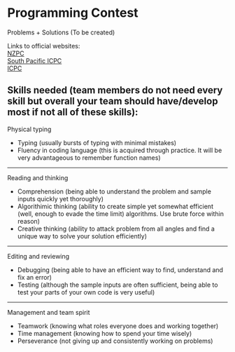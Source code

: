 # Programming Contest
Problems + Solutions (To be created)

Links to official websites:  
[NZPC](https://nzprogcontest.org.nz/)  
[South Pacific ICPC](https://sppcontests.org/south-pacific-icpc/)  
[ICPC](https://icpc.global/)    

Skills needed (team members do not need every skill but overall your team should have/develop most if not all of these skills):
---
Physical typing
 - Typing (usually bursts of typing with minimal mistakes)
 - Fluency in coding language (this is acquired through practice. It will be very advantageous to remember function names)
---
Reading and thinking
 - Comprehension (being able to understand the problem and sample inputs quickly yet thoroughly)
 - Algorithimic thinking (ability to create simple yet somewhat efficient (well, enough to evade the time limit) algorithms. Use brute force within reason)
 - Creative thinking (ability to attack problem from all angles and find a unique way to solve your solution efficiently)
---
Editing and reviewing
 - Debugging (being able to have an efficient way to find, understand and fix an error)
 - Testing (although the sample inputs are often sufficient, being able to test your parts of your own code is very useful)
---
Management and team spirit
 - Teamwork (knowing what roles everyone does and working together)
 - Time management (knowing how to spend your time wisely)
 - Perseverance (not giving up and consistently working on problems)
